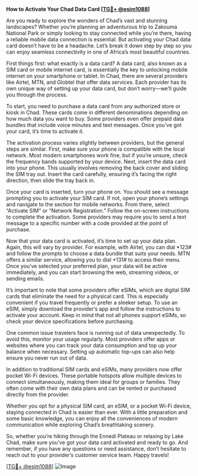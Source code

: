 **How to Activate Your Chad Data Card [[TG💪+ @esim1088](https://t.me/s/esim1088)]**

Are you ready to explore the wonders of Chad’s vast and stunning landscapes? Whether you’re planning an adventurous trip to Zakouma National Park or simply looking to stay connected while you’re there, having a reliable mobile data connection is essential. But activating your Chad data card doesn’t have to be a headache. Let’s break it down step by step so you can enjoy seamless connectivity in one of Africa’s most beautiful countries.

First things first: what exactly is a data card? A data card, also known as a SIM card or mobile internet card, is essentially the key to unlocking mobile internet on your smartphone or tablet. In Chad, there are several providers like Airtel, MTN, and Globtel that offer data services. Each provider has its own unique way of setting up your data card, but don’t worry—we’ll guide you through the process.

To start, you need to purchase a data card from any authorized store or kiosk in Chad. These cards come in different denominations depending on how much data you want to buy. Some providers even offer prepaid data bundles that include voice minutes and text messages. Once you’ve got your card, it’s time to activate it.

The activation process varies slightly between providers, but the general steps are similar. First, make sure your phone is compatible with the local network. Most modern smartphones work fine, but if you’re unsure, check the frequency bands supported by your device. Next, insert the data card into your phone. This usually involves removing the back cover and sliding the SIM tray out. Insert the card carefully, ensuring it’s facing the right direction, then slide the tray back in.

Once your card is inserted, turn your phone on. You should see a message prompting you to activate your SIM card. If not, open your phone’s settings and navigate to the section for mobile networks. From there, select “Activate SIM” or “Network Registration.” Follow the on-screen instructions to complete the activation. Some providers may require you to send a text message to a specific number with a code provided at the point of purchase.

Now that your data card is activated, it’s time to set up your data plan. Again, this will vary by provider. For example, with Airtel, you can dial *123# and follow the prompts to choose a data bundle that suits your needs. MTN offers a similar service, allowing you to dial *131# to access their menu. Once you’ve selected your preferred plan, your data will be active immediately, and you can start browsing the web, streaming videos, or sending emails.

It’s important to note that some providers offer eSIMs, which are digital SIM cards that eliminate the need for a physical card. This is especially convenient if you travel frequently or prefer a sleeker setup. To use an eSIM, simply download the provider’s app and follow the instructions to activate your account. Keep in mind that not all phones support eSIMs, so check your device specifications before purchasing.

One common issue travelers face is running out of data unexpectedly. To avoid this, monitor your usage regularly. Most providers offer apps or websites where you can track your data consumption and top up your balance when necessary. Setting up automatic top-ups can also help ensure you never run out of data.

In addition to traditional SIM cards and eSIMs, many providers now offer pocket Wi-Fi devices. These portable hotspots allow multiple devices to connect simultaneously, making them ideal for groups or families. They often come with their own data plans and can be rented or purchased directly from the provider.

Whether you opt for a physical SIM card, an eSIM, or a pocket Wi-Fi device, staying connected in Chad is easier than ever. With a little preparation and some basic knowledge, you can enjoy all the conveniences of modern communication while exploring Chad’s breathtaking scenery.

So, whether you’re hiking through the Ennedi Plateau or relaxing by Lake Chad, make sure you’ve got your data card activated and ready to go. And remember, if you have any questions or need assistance, don’t hesitate to reach out to your provider’s customer service team. Happy travels!

[[TG💪+ @esim1088](https://t.me/s/esim1088)] 
![Image](https://i.postimg.cc/Y0z9fWf4/image.png)